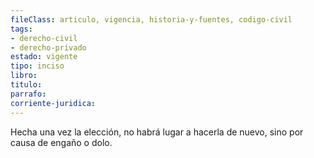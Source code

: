 ```yaml
---
fileClass: articulo, vigencia, historia-y-fuentes, codigo-civil
tags:
- derecho-civil
- derecho-privado
estado: vigente
tipo: inciso
libro:
titulo:
parrafo:
corriente-juridica:
---
```

Hecha una vez la elección, no habrá lugar a hacerla de nuevo, sino por causa de engaño o dolo.